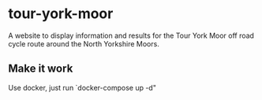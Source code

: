 # tour-york-moor
A website to display information and results for the Tour York Moor off road cycle route around the North Yorkshire Moors.

## Make it work
Use docker, just run `docker-compose up -d"
